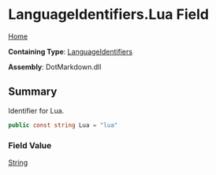 # LanguageIdentifiers\.Lua Field

[Home](../../../README.md)

**Containing Type**: [LanguageIdentifiers](../README.md)

**Assembly**: DotMarkdown\.dll

## Summary

Identifier for Lua\.

```csharp
public const string Lua = "lua"
```

### Field Value

[String](https://docs.microsoft.com/en-us/dotnet/api/system.string)


